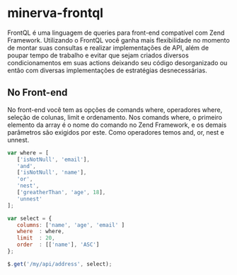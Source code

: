 # minerva-frontql
FrontQL é uma linguagem de queries para front-end compatível com Zend Framework. Utilizando o FrontQL você ganha mais flexibilidade no momento de montar suas consultas e realizar implementações de API, além de poupar tempo de trabalho e evitar que sejam criados diversos condicionamentos em suas actions deixando seu código desorganizado ou então com diversas implementações de estratégias desnecessárias.

## No Front-end

No front-end você tem as opções de comands where, operadores where, seleção de colunas, limit e ordenamento. Nos comands where, o primeiro elemento da array é o nome do comando no Zend Framework, e os demais parâmetros são exigidos por este. Como operadores temos and, or, nest e unnest.

```js
var where = [
   ['isNotNull', 'email'],
   'and',
   ['isNotNull', 'name'],
   'or',
   'nest',
   ['greatherThan', 'age', 18],
   'unnest'
];

var select = {
   columns: ['name', 'age', 'email' ]
   where  : where,
   limit  : 20,
   order  : [['name'], 'ASC']
};

$.get('/my/api/address', select);
```
